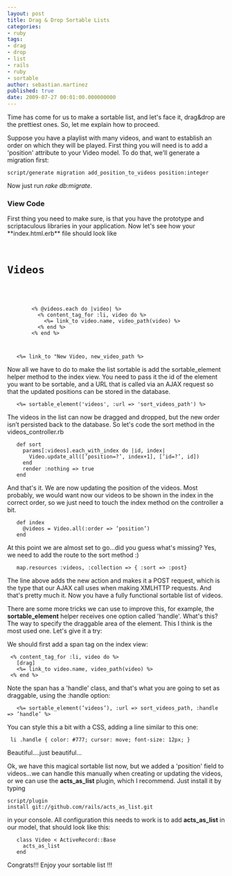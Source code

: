 ```yaml
---
layout: post
title: Drag & Drop Sortable Lists
categories:
- ruby
tags:
- drag
- drop
- list
- rails
- ruby
- sortable
author: sebastian.martinez
published: true
date: 2009-07-27 00:01:00.000000000
---
```

Time has come for us to make a sortable list, and let's face it, drag&drop are the prettiest ones. So, let me explain how to proceed.

Suppose you have a playlist with many videos, and want to establish an order on which they will be played. First thing you will need is to add a 'position' attribute to your Video model. To do that, we'll generate a migration first:

<pre><code>script/generate migration add_position_to_videos position:integer
</code></pre>

Now just run *rake db:migrate*.

<h3> View Code </h3>
First thing you need to make sure, is that you have the prototype and scriptaculous libraries in your application. Now let's see how your **index.html.erb** file should look like

<pre><code>   <h1>Videos</h1>  
   <ul id="videos">  
     <% @videos.each do |video| %>  
       <% content_tag_for :li, video do %>  
         <%= link_to video.name, video_path(video) %>  
       <% end %>  
     <% end %>  
   </ul>  
   <%= link_to "New Video, new_video_path %>  
</code></pre>

Now all we have to do to make the list sortable is add the sortable_element helper method to the index view. You need to pass it the id of the element you want to be sortable, and a URL that is called via an AJAX request so that the updated positions can be stored in the database.

<pre><code>   <%= sortable_element('videos', :url => 'sort_videos_path') %>  
</code></pre>

The videos in the list can now be dragged and dropped, but the new order isn’t persisted back to the database.
So let's code the sort method in the videos_controller.rb

<pre><code>   def sort  
     params[:videos].each_with_index do |id, index|  
       Video.update_all([’position=?’, index+1], [’id=?’, id])  
     end  
     render :nothing => true  
   end  
</code></pre>

And that's it. We are now updating the position of the videos.
Most probably, we would want now our videos to be shown in the index in the correct order, so we just need to touch the index method on the controller a bit.

<pre><code>   def index  
     @videos = Video.all(:order => ’position’)  
   end  
</code></pre>

At this point we are almost set to go...did you guess what's missing? Yes, we need to add the route to the sort method :)

<pre><code>   map.resources :videos, :collection => { :sort => :post}  </code></pre>

The line above adds the new action and makes it a POST request, which is the type that our AJAX call uses when making XMLHTTP requests.
And that's pretty much it. Now you have a fully functional sortable list of videos.

There are some more tricks we can use to improve this, for example, the **sortable_element** helper receives one option called 'handle'. What's this? The way to specify the draggable area of the element. This I think is the most used one. Let's give it a try:

We should first add a span tag on the index view:
<pre><code> <% content_tag_for :li, video do %>  
   <span class="handle">[drag]</span>  
   <%= link_to video.name, video_path(video) %>  
 <% end %> 
</code></pre>

Note the span has a 'handle' class, and that's what you are going to set as draggable, using the :handle option:

<pre><code>   <%= sortable_element(’videos’), :url => sort_videos_path, :handle => ’handle’ %>  </code></pre>

You can style this a bit with a CSS, adding a line similar to this one:
<pre><code> li .handle { color: #777; cursor: move; font-size: 12px; } </code></pre>

Beautiful....just beautiful...

Ok, we have this magical sortable list now, but we added a 'position' field to videos...we can handle this manually when creating or updating the videos, or we can use the **acts_as_list** plugin, which I recommend.
Just install it by typing <pre><code>script/plugin install git://github.com/rails/acts_as_list.git</code></pre> in your console.
All configuration this needs to work is to add **acts_as_list** in our model, that should look like this:

<pre><code>   class Video < ActiveRecord::Base  
     acts_as_list  
   end  
</code></pre>

Congrats!!! Enjoy your sortable list !!!
